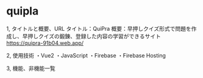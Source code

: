 # quipla

1, タイトルと概要、URL
タイトル：QuiPra
概要：早押しクイズ形式で問題を作成し、早押しクイズの鍛錬、登録した内容の学習ができるサイト
https://quipra-91b04.web.app/

2, 使用技術
・Vue2
・JavaScript
・Firebase
・Firebase Hosting

3, 機能、非機能一覧

